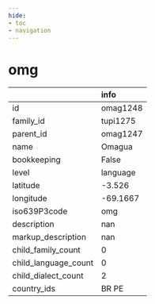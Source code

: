 ```yaml
---
hide:
- toc
- navigation
---
```

# omg
|                      | info     |
|:---------------------|:---------|
| id                   | omag1248 |
| family_id            | tupi1275 |
| parent_id            | omag1247 |
| name                 | Omagua   |
| bookkeeping          | False    |
| level                | language |
| latitude             | -3.526   |
| longitude            | -69.1667 |
| iso639P3code         | omg      |
| description          | nan      |
| markup_description   | nan      |
| child_family_count   | 0        |
| child_language_count | 0        |
| child_dialect_count  | 2        |
| country_ids          | BR PE    |